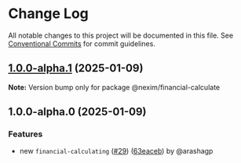 # Change Log

All notable changes to this project will be documented in this file.
See [Conventional Commits](https://conventionalcommits.org) for commit guidelines.

## [1.0.0-alpha.1](https://github.com/the-nexim/nanolib/compare/@nexim/financial-calculate@1.0.0-alpha.0...@nexim/financial-calculate@1.0.0-alpha.1) (2025-01-09)

**Note:** Version bump only for package @nexim/financial-calculate

## 1.0.0-alpha.0 (2025-01-09)

### Features

* new `financial-calculating` ([#29](https://github.com/the-nexim/nanolib/issues/29)) ([63eaceb](https://github.com/the-nexim/nanolib/commit/63eacebefacbd47f7fb8cd3c2b501858faf478bb)) by @arashagp

